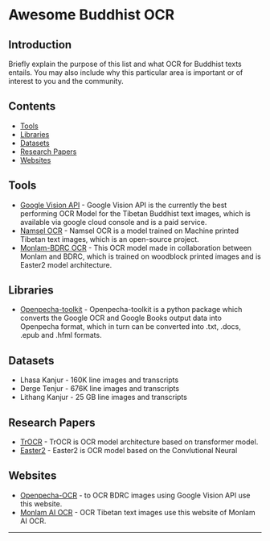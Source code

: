 # Awesome Buddhist OCR

<!-- A curated list of awesome resources related to Optical Character Recognition (OCR) for Buddhist texts. This includes tools, libraries, datasets, research papers, and more that facilitate the digital reading and processing of Buddhist scriptures and documents. -->

## Introduction

Briefly explain the purpose of this list and what OCR for Buddhist texts entails. You may also include why this particular area is important or of interest to you and the community.

## Contents

- [Tools](#tools)
- [Libraries](#libraries)
- [Datasets](#datasets)
- [Research Papers](#research-papers)
- [Websites](#websites)

## Tools

<!-- List of tools that are useful for OCR processing of Buddhist texts with description and links to the tool. -->

- [Google Vision API](https://cloud.google.com/vision/docs/drag-and-drop) - Google Vision API is the currently the best performing OCR Model for the Tibetan Buddhist text images, which is available via google cloud console and is a paid service.
- [Namsel OCR](https://github.com/thubtenrigzin/namsel-ocr) - Namsel OCR is a model trained on Machine printed Tibetan text images, which is an open-source project.
- [Monlam-BDRC OCR](https://huggingface.co/BDRC/Woodblock/blob/main/Woodblock.onnx) - This OCR model made in collaboration between Monlam and BDRC, which is trained on woodblock printed images and is Easter2 model architecture.

## Libraries

<!-- Include libraries that support the development of OCR applications specifically tailored for Buddhist scriptures. -->

- [Openpecha-toolkit](https://github.com/OpenPecha/Toolkit) - Openpecha-toolkit is a python package which converts the Google OCR and Google Books output data into Openpecha format, which in turn can be converted into .txt, .docs, .epub and .hfml formats.
## Datasets

<!-- Mention any datasets that are particularly useful for training OCR models on Buddhist texts. -->

- Lhasa Kanjur - 160K line images and transcripts
- Derge Tenjur - 676K line images and transcripts
- Lithang Kanjur - 25 GB line images and transcripts

## Research Papers

<!-- Reference research papers that focus on OCR technology as it applies to Buddhist texts or similar scripts. -->

- [TrOCR](https://arxiv.org/pdf/2109.10282) - TrOCR is OCR model architecture based on transformer model.
- [Easter2](https://arxiv.org/pdf/2205.14879) - Easter2 is OCR model based on the Convlutional Neural 

## Websites

<!-- Include any websites that provide resources, forums, or articles on Buddhist OCR. -->

- [Openpecha-OCR](https://staging-tools.openpecha.org/ocr/) - to OCR BDRC images using Google Vision API use this website.
- [Monlam AI OCR](https://monlam.ai/model/ocr) - OCR Tibetan text images use this website of Monlam AI OCR.

---

